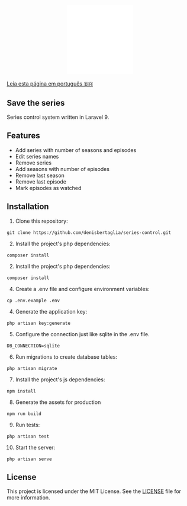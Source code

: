 <p align="center">
<img src="https://raw.githubusercontent.com/denisbertaglia/series-control/readme/public/img/logomark.svg" width="180" alt="Logo">
</p>

[Leia esta página em português :brazil: ](./README.md)
## Save the series
Series control system written in Laravel 9.

## Features

- Add series with number of seasons and episodes
- Edit series names
- Remove series
- Add seasons with number of episodes
- Remove last season
- Remove last episode
- Mark episodes as watched

## Installation

1. Clone this repository:

```
git clone https://github.com/denisbertaglia/series-control.git
```

2. Install the project's php dependencies:

```
composer install
```

2. Install the project's php dependencies:

```
composer install
```

4. Create a .env file and configure environment variables:

```
cp .env.example .env
```

4. Generate the application key:

```
php artisan key:generate
```

5. Configure the connection just like sqlite in the .env file.

```
DB_CONNECTION=sqlite
```

6. Run migrations to create database tables:

```
php artisan migrate
```

7. Install the project's js dependencies:

```
npm install
```

8. Generate the assets for production

```
npm run build
```

9. Run tests:

```
php artisan test
```

10. Start the server:

```
php artisan serve
```

## License

This project is licensed under the MIT License. See the [LICENSE](https://opensource.org/licenses/MIT) file for more information.
